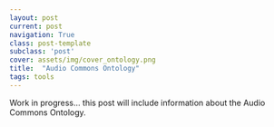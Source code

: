 ```yaml
---
layout: post
current: post
navigation: True
class: post-template
subclass: 'post'
cover: assets/img/cover_ontology.png
title:  "Audio Commons Ontology"
tags: tools
---
```


Work in progress... this post will include information about the Audio Commons Ontology.
